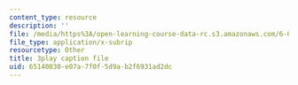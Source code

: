 ```yaml
---
content_type: resource
description: ''
file: /media/https%3A/open-learning-course-data-rc.s3.amazonaws.com/6-004-computation-structures-spring-2017/65140030e07a7f0f5d9ab2f6931ad2dc_9M0dd86FUoA.srt
file_type: application/x-subrip
resourcetype: Other
title: 3play caption file
uid: 65140030-e07a-7f0f-5d9a-b2f6931ad2dc
---
```

